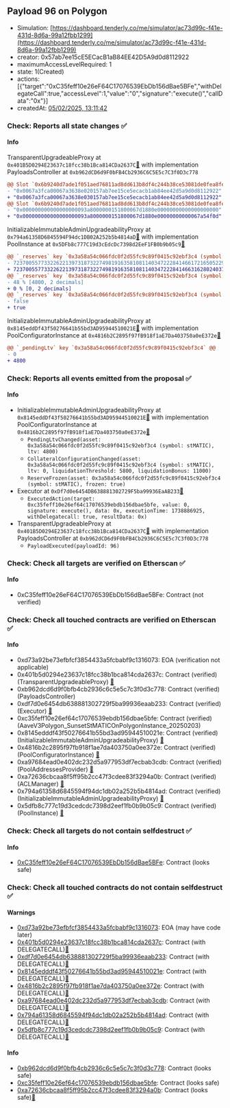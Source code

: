 ## Payload 96 on Polygon

- Simulation: [https://dashboard.tenderly.co/me/simulator/ac73d99c-f41e-431d-8d6a-99a12fbb1299](https://dashboard.tenderly.co/me/simulator/ac73d99c-f41e-431d-8d6a-99a12fbb1299)
- creator: 0x57ab7ee15cE5ECacB1aB84EE42D5A9d0d8112922
- maximumAccessLevelRequired: 1
- state: 1(Created)
- actions: [{"target":"0xC35feff10e26eF64C17076539EbDb156dBae5BFe","withDelegateCall":true,"accessLevel":1,"value":"0","signature":"execute()","callData":"0x"}]
- createdAt: [05/02/2025, 13:11:42](https://polygonscan.com/tx/0x2b72acd5d9db36361f16804f0cf266112a92e09cefb582a1d9fa51dcd66629c6)

### Check: Reports all state changes :white_check_mark:

#### Info


TransparentUpgradeableProxy at `0x401B5D0294E23637c18fcc38b1Bca814CDa2637C`[:ghost:](https://github.com/bgd-labs/aave-address-book "GovernanceV3Polygon.PAYLOADS_CONTROLLER") with implementation PayloadsController at `0xb962dCD6d9F0bFB4Cb2936C6C5E5c7C3f0D3c778`
```diff
@@ Slot `0x6b9240d7ade1f051aed76811ad8dd613b8df4c244b38ce53081de0fea8fec673` @@
- "0x0067a3fca00067a3638e020157ab7ee15ce5ecacb1ab84ee42d5a9d0d8112922"
+ "0x0067a3fca00067a3638e030157ab7ee15ce5ecacb1ab84ee42d5a9d0d8112922"
@@ Slot `0x6b9240d7ade1f051aed76811ad8dd613b8df4c244b38ce53081de0fea8fec674` @@
- "0x000000000000000000093a8000000151800067d1880e00000000000000000000"
+ "0x000000000000000000093a8000000151800067d1880e00000000000067a54f0d"
```

InitializableImmutableAdminUpgradeabilityProxy at `0x794a61358D6845594F94dc1DB02A252b5b4814aD`[:ghost:](https://github.com/bgd-labs/aave-address-book "AaveV3Polygon.POOL") with implementation PoolInstance at `0x5DFb8c777C19d3cEdcDc7398d2EeF1FB0b9b05c9`[:ghost:](https://github.com/bgd-labs/aave-address-book "AaveV3Polygon.POOL_IMPL")
```diff
@@ `_reserves` key `0x3a58a54c066fdc0f2d55fc9c89f0415c92ebf3c4 (symbol: stMATIC).configuration.data` @@
- 7237005577332262213973187322749819163581081140347222841466172165052298695360
+ 7237005577332262213973187322749819163581081140347222841466316280240374546432
@@ `_reserves` key `0x3a58a54c066fdc0f2d55fc9c89f0415c92ebf3c4 (symbol: stMATIC).configuration.data_decoded.ltv` @@
- 48 % [4800, 2 decimals]
+ 0 % [0, 2 decimals]
@@ `_reserves` key `0x3a58a54c066fdc0f2d55fc9c89f0415c92ebf3c4 (symbol: stMATIC).configuration.data_decoded.frozen` @@
- false
+ true
```

InitializableImmutableAdminUpgradeabilityProxy at `0x8145eddDf43f50276641b55bd3AD95944510021E`[:ghost:](https://github.com/bgd-labs/aave-address-book "AaveV3Polygon.POOL_CONFIGURATOR") with implementation PoolConfiguratorInstance at `0x4816b2C2895f97fB918f1aE7Da403750a0eE372e`[:ghost:](https://github.com/bgd-labs/aave-address-book "AaveV3Polygon.POOL_CONFIGURATOR_IMPL")
```diff
@@ `_pendingLtv` key `0x3a58a54c066fdc0f2d55fc9c89f0415c92ebf3c4` @@
- 0
+ 4800
```


### Check: Reports all events emitted from the proposal :white_check_mark:

#### Info

- InitializableImmutableAdminUpgradeabilityProxy at `0x8145eddDf43f50276641b55bd3AD95944510021E`[:ghost:](https://github.com/bgd-labs/aave-address-book "AaveV3Polygon.POOL_CONFIGURATOR") with implementation PoolConfiguratorInstance at `0x4816b2C2895f97fB918f1aE7Da403750a0eE372e`[:ghost:](https://github.com/bgd-labs/aave-address-book "AaveV3Polygon.POOL_CONFIGURATOR_IMPL")
  - `PendingLtvChanged(asset: 0x3a58a54c066fdc0f2d55fc9c89f0415c92ebf3c4 (symbol: stMATIC), ltv: 4800)`
  - `CollateralConfigurationChanged(asset: 0x3a58a54c066fdc0f2d55fc9c89f0415c92ebf3c4 (symbol: stMATIC), ltv: 0, liquidationThreshold: 5800, liquidationBonus: 11000)`
  - `ReserveFrozen(asset: 0x3a58a54c066fdc0f2d55fc9c89f0415c92ebf3c4 (symbol: stMATIC), frozen: true)`
- Executor at `0xDf7d0e6454DB638881302729F5ba99936EaAB233`[:ghost:](https://github.com/bgd-labs/aave-address-book "AaveV2Polygon.POOL_ADMIN, AaveV3Polygon.ACL_ADMIN, GovernanceV3Polygon.EXECUTOR_LVL_1")
  - `ExecutedAction(target: 0xc35feff10e26ef64c17076539ebdb156dbae5bfe, value: 0, signature: execute(), data: 0x, executionTime: 1738886925, withDelegatecall: true, resultData: 0x)`
- TransparentUpgradeableProxy at `0x401B5D0294E23637c18fcc38b1Bca814CDa2637C`[:ghost:](https://github.com/bgd-labs/aave-address-book "GovernanceV3Polygon.PAYLOADS_CONTROLLER") with implementation PayloadsController at `0xb962dCD6d9F0bFB4Cb2936C6C5E5c7C3f0D3c778`
  - `PayloadExecuted(payloadId: 96)`

### Check: Check all targets are verified on Etherscan :white_check_mark:

#### Info

- 0xC35feff10e26eF64C17076539EbDb156dBae5BFe: Contract (not verified) 

### Check: Check all touched contracts are verified on Etherscan :white_check_mark:

#### Info

- 0xd73a92be73efbfcf3854433a5fcbabf9c1316073: EOA (verification not applicable)
- 0x401b5d0294e23637c18fcc38b1bca814cda2637c: Contract (verified) (TransparentUpgradeableProxy) [:ghost:](https://github.com/bgd-labs/aave-address-book "GovernanceV3Polygon.PAYLOADS_CONTROLLER")
- 0xb962dcd6d9f0bfb4cb2936c6c5e5c7c3f0d3c778: Contract (verified) (PayloadsController) 
- 0xdf7d0e6454db638881302729f5ba99936eaab233: Contract (verified) (Executor) [:ghost:](https://github.com/bgd-labs/aave-address-book "AaveV2Polygon.POOL_ADMIN, AaveV3Polygon.ACL_ADMIN, GovernanceV3Polygon.EXECUTOR_LVL_1")
- 0xc35feff10e26ef64c17076539ebdb156dbae5bfe: Contract (verified) (AaveV3Polygon_SunsetStMATICOnPolygonInstance_20250203) 
- 0x8145edddf43f50276641b55bd3ad95944510021e: Contract (verified) (InitializableImmutableAdminUpgradeabilityProxy) [:ghost:](https://github.com/bgd-labs/aave-address-book "AaveV3Polygon.POOL_CONFIGURATOR")
- 0x4816b2c2895f97fb918f1ae7da403750a0ee372e: Contract (verified) (PoolConfiguratorInstance) [:ghost:](https://github.com/bgd-labs/aave-address-book "AaveV3Polygon.POOL_CONFIGURATOR_IMPL")
- 0xa97684ead0e402dc232d5a977953df7ecbab3cdb: Contract (verified) (PoolAddressesProvider) [:ghost:](https://github.com/bgd-labs/aave-address-book "AaveV3Polygon.POOL_ADDRESSES_PROVIDER")
- 0xa72636cbcaa8f5ff95b2cc47f3cdee83f3294a0b: Contract (verified) (ACLManager) [:ghost:](https://github.com/bgd-labs/aave-address-book "AaveV3Polygon.ACL_MANAGER")
- 0x794a61358d6845594f94dc1db02a252b5b4814ad: Contract (verified) (InitializableImmutableAdminUpgradeabilityProxy) [:ghost:](https://github.com/bgd-labs/aave-address-book "AaveV3Polygon.POOL")
- 0x5dfb8c777c19d3cedcdc7398d2eef1fb0b9b05c9: Contract (verified) (PoolInstance) [:ghost:](https://github.com/bgd-labs/aave-address-book "AaveV3Polygon.POOL_IMPL")

### Check: Check all targets do not contain selfdestruct :white_check_mark:

#### Info

- [0xC35feff10e26eF64C17076539EbDb156dBae5BFe](https://polygonscan.com/address/0xC35feff10e26eF64C17076539EbDb156dBae5BFe): Contract (looks safe)

### Check: Check all touched contracts do not contain selfdestruct :white_check_mark:

#### Warnings

- [0xd73a92be73efbfcf3854433a5fcbabf9c1316073](https://polygonscan.com/address/0xd73a92be73efbfcf3854433a5fcbabf9c1316073): EOA (may have code later)
- [0x401b5d0294e23637c18fcc38b1bca814cda2637c](https://polygonscan.com/address/0x401b5d0294e23637c18fcc38b1bca814cda2637c): Contract (with DELEGATECALL)[:ghost:](https://github.com/bgd-labs/aave-address-book "GovernanceV3Polygon.PAYLOADS_CONTROLLER")
- [0xdf7d0e6454db638881302729f5ba99936eaab233](https://polygonscan.com/address/0xdf7d0e6454db638881302729f5ba99936eaab233): Contract (with DELEGATECALL)[:ghost:](https://github.com/bgd-labs/aave-address-book "AaveV2Polygon.POOL_ADMIN, AaveV3Polygon.ACL_ADMIN, GovernanceV3Polygon.EXECUTOR_LVL_1")
- [0x8145edddf43f50276641b55bd3ad95944510021e](https://polygonscan.com/address/0x8145edddf43f50276641b55bd3ad95944510021e): Contract (with DELEGATECALL)[:ghost:](https://github.com/bgd-labs/aave-address-book "AaveV3Polygon.POOL_CONFIGURATOR")
- [0x4816b2c2895f97fb918f1ae7da403750a0ee372e](https://polygonscan.com/address/0x4816b2c2895f97fb918f1ae7da403750a0ee372e): Contract (with DELEGATECALL)[:ghost:](https://github.com/bgd-labs/aave-address-book "AaveV3Polygon.POOL_CONFIGURATOR_IMPL")
- [0xa97684ead0e402dc232d5a977953df7ecbab3cdb](https://polygonscan.com/address/0xa97684ead0e402dc232d5a977953df7ecbab3cdb): Contract (with DELEGATECALL)[:ghost:](https://github.com/bgd-labs/aave-address-book "AaveV3Polygon.POOL_ADDRESSES_PROVIDER")
- [0x794a61358d6845594f94dc1db02a252b5b4814ad](https://polygonscan.com/address/0x794a61358d6845594f94dc1db02a252b5b4814ad): Contract (with DELEGATECALL)[:ghost:](https://github.com/bgd-labs/aave-address-book "AaveV3Polygon.POOL")
- [0x5dfb8c777c19d3cedcdc7398d2eef1fb0b9b05c9](https://polygonscan.com/address/0x5dfb8c777c19d3cedcdc7398d2eef1fb0b9b05c9): Contract (with DELEGATECALL)[:ghost:](https://github.com/bgd-labs/aave-address-book "AaveV3Polygon.POOL_IMPL")

#### Info

- [0xb962dcd6d9f0bfb4cb2936c6c5e5c7c3f0d3c778](https://polygonscan.com/address/0xb962dcd6d9f0bfb4cb2936c6c5e5c7c3f0d3c778): Contract (looks safe)
- [0xc35feff10e26ef64c17076539ebdb156dbae5bfe](https://polygonscan.com/address/0xc35feff10e26ef64c17076539ebdb156dbae5bfe): Contract (looks safe)
- [0xa72636cbcaa8f5ff95b2cc47f3cdee83f3294a0b](https://polygonscan.com/address/0xa72636cbcaa8f5ff95b2cc47f3cdee83f3294a0b): Contract (looks safe)[:ghost:](https://github.com/bgd-labs/aave-address-book "AaveV3Polygon.ACL_MANAGER")


